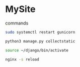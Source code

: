 # MySite

commands

```bash
sudo systemctl restart gunicorn
```

```bash
python3 manage.py collectstatic
```

```bash
source ~/django/bin/activate
```

```bash
nginx -s reload
```